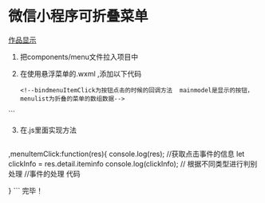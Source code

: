 # 微信小程序可折叠菜单

[作品显示](show.gif)


1. 把components/menu文件拉入项目中


2. 在使用悬浮菜单的.wxml ,添加以下代码
 
	```
	<!--bindmenuItemClick为按钮点击的时候的回调方法  mainmodel是显示的按钮，menulist为折叠的菜单的数组数据-->
<menu bindmenuItemClick="menuItemClick" mainmodel="{{mainmodel}}" menulist ="{{menulist}}" ></menu>
	```

3. 在.js里面实现方法
 
	```
 ,menuItemClick:function(res){
    console.log(res);
    //获取点击事件的信息
    let clickInfo = res.detail.iteminfo 
    console.log(clickInfo);
    // 根据不同类型进行判别处理
    //事件的处理 代码

  }
	```
完毕！